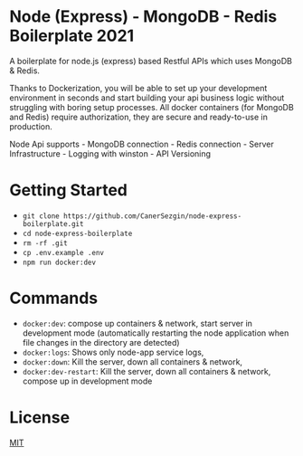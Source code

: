 # Node (Express) - MongoDB - Redis Boilerplate 2021

A boilerplate for node.js (express) based Restful APIs which uses MongoDB & Redis. 

Thanks to Dockerization, you will be able to set up your development environment in seconds and start building your api business logic without struggling with boring setup processes. All docker containers (for MongoDB and Redis) require authorization, they are secure and ready-to-use in production.

Node Api supports
    - MongoDB connection
    - Redis connection
    - Server Infrastructure
    - Logging with winston
    - API Versioning

# Getting Started
* `git clone https://github.com/CanerSezgin/node-express-boilerplate.git`
* `cd node-express-boilerplate`
* `rm -rf .git`
* `cp .env.example .env`
* `npm run docker:dev`

# Commands
* `docker:dev`: compose up containers & network, start server in development mode (automatically restarting the node application when file changes in the directory are detected)
* `docker:logs`: Shows only node-app service logs,
* `docker:down`: Kill the server, down all containers & network,
* `docker:dev-restart`: Kill the server, down all containers & network, compose up in development mode

# License
[MIT](LICENSE)